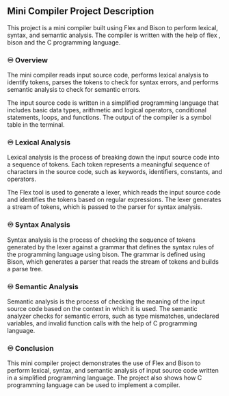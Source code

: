 ## Mini Compiler Project Description
This project is a mini compiler built using Flex and Bison to perform lexical, syntax, and semantic analysis. The compiler is written with the help of flex , bison and the C programming language.

### ♾️ Overview
The mini compiler reads input source code, performs lexical analysis to identify tokens, parses the tokens to check for syntax errors, and performs semantic analysis to check for semantic errors.

The input source code is written in a simplified programming language that includes basic data types, arithmetic and logical operators, conditional statements, loops, and functions. The output of the compiler is a symbol table in the terminal.

### ♾️ Lexical Analysis
Lexical analysis is the process of breaking down the input source code into a sequence of tokens. Each token represents a meaningful sequence of characters in the source code, such as keywords, identifiers, constants, and operators.

The Flex tool is used to generate a lexer, which reads the input source code and identifies the tokens based on regular expressions. The lexer generates a stream of tokens, which is passed to the parser for syntax analysis.

### ♾️ Syntax Analysis
Syntax analysis is the process of checking the sequence of tokens generated by the lexer against a grammar that defines the syntax rules of the programming language using bison. The grammar is defined using Bison, which generates a parser that reads the stream of tokens and builds a parse tree.

### ♾️ Semantic Analysis
Semantic analysis is the process of checking the meaning of the input source code based on the context in which it is used. The semantic analyzer checks for semantic errors, such as type mismatches, undeclared variables, and invalid function calls with the help of C programming language.


### ♾️ Conclusion
This mini compiler project demonstrates the use of Flex and Bison to perform lexical, syntax, and semantic analysis of input source code written in a simplified programming language. The project also shows how C programming language can be used to implement a compiler.
